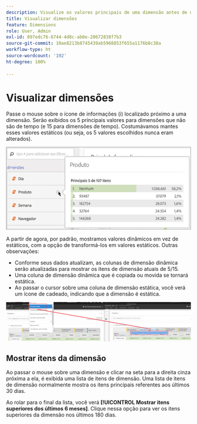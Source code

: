 ```yaml
---
description: Visualize os valores principais de uma dimensão antes de usá-la em um projeto.
title: Visualizar dimensões
feature: Dimensions
role: User, Admin
exl-id: 897edc76-6744-4d8c-ab0e-20672838f7b3
source-git-commit: 10ae8213b8745439ab5968853f655a1176b8c38a
workflow-type: ht
source-wordcount: '192'
ht-degree: 100%

---
```


# Visualizar dimensões

Passe o mouse sobre o ícone de informações (i) localizado próximo a uma dimensão. Serão exibidos os 5 principais valores para dimensões que não são de tempo (e 15 para dimensões de tempo). Costumávamos mantes esses valores estáticos (ou seja, os 5 valores escolhidos nunca eram alterados).

![](assets/dimension-preview.png)

A partir de agora, por padrão, mostramos valores dinâmicos em vez de estáticos, com a opção de transformá-los em valores estáticos. Outras observações:

* Conforme seus dados atualizam, as colunas de dimensão dinâmica serão atualizadas para mostrar os itens de dimensão atuais de 5/15.
* Uma coluna de dimensão dinâmica que é copiada ou movida se tornará estática.
* Ao passar o cursor sobre uma coluna de dimensão estática, você verá um ícone de cadeado, indicando que a dimensão é estática.

![](assets/dimension_static.png)

## Mostrar itens da dimensão

Ao passar o mouse sobre uma dimensão e clicar na seta para a direita cinza próxima a ela, é exibida uma lista de itens de dimensão. Uma lista de itens de dimensão normalmente mostra os itens principais referentes aos últimos 30 dias.

Ao rolar para o final da lista, você verá **[!UICONTROL Mostrar itens superiores dos últimos 6 meses]**. Clique nessa opção para ver os itens superiores da dimensão nos últimos 180 dias.
